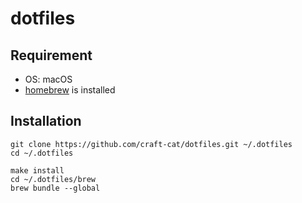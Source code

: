 # dotfiles
## Requirement
* OS: macOS
* [homebrew](https://docs.brew.sh/Installation) is installed

## Installation
```
git clone https://github.com/craft-cat/dotfiles.git ~/.dotfiles
cd ~/.dotfiles

make install
cd ~/.dotfiles/brew
brew bundle --global
```